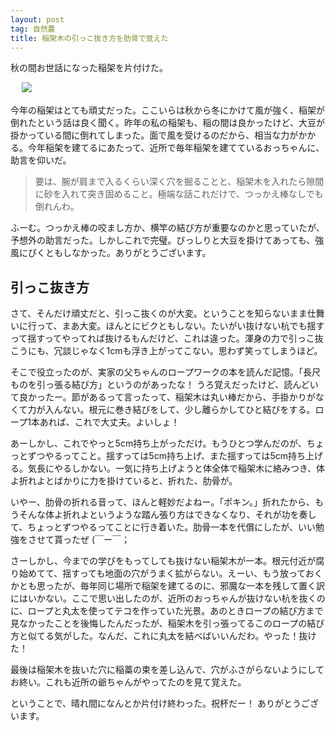 ```yaml
---
layout: post
tag: 自然農
title: 稲架木の引っこ抜き方を肋骨で覚えた
---
```

秋の間お世話になった稲架を片付けた。

　
![](https://c2.staticflickr.com/6/5553/30874430792_930e39d289.jpg)

今年の稲架はとても頑丈だった。ここいらは秋から冬にかけて風が強く、稲架が倒れたという話は良く聞く。昨年の私の稲架も、稲の間は良かったけど、大豆が掛かっている間に倒れてしまった。面で風を受けるのだから、相当な力がかかる。今年稲架を建てるにあたって、近所で毎年稲架を建てているおっちゃんに、助言を仰いだ。

>要は、腕が肩まで入るくらい深く穴を掘ることと、稲架木を入れたら隙間に砂を入れて突き固めること。極端な話これだけで、つっかえ棒なしでも倒れんわ。

ふーむ。つっかえ棒の咬まし方か、横竿の結び方が重要なのかと思っていたが、予想外の助言だった。しかしこれで完璧。びっしりと大豆を掛けてあっても、強風にびくともしなかった。ありがとうございます。

## 引っこ抜き方

さて、そんだけ頑丈だと、引っこ抜くのが大変。ということを知らないまま仕舞いに行って、まあ大変。ほんとにビクともしない。たいがい抜けない杭でも揺すって揺すってやってれば抜けるもんだけど、これは違った。渾身の力で引っこ抜こうにも、冗談じゃなく1cmも浮き上がってこない。思わず笑ってしまうほど。

そこで役立ったのが、実家の父ちゃんのロープワークの本を読んだ記憶。「長尺ものを引っ張る結び方」というのがあったな！ うろ覚えだったけど、読んどいて良かったー。節があるって言ったって、稲架木は丸い棒だから、手掛かりがなくて力が入んない。根元に巻き結びをして、少し離らかしてひと結びをする。ロープ1本あれば、これで大丈夫。よいしょ！

あーしかし、これでやっと5cm持ち上がっただけ。もうひとつ学んだのが、ちょっとずつやるってこと。揺すっては5cm持ち上げ、また揺すっては5cm持ち上げる。気長にやるしかない。一気に持ち上げようと体全体で稲架木に絡みつき、体よ折れよとばかりに力を掛けていると、折れた、肋骨が。

いやー、肋骨の折れる音って、ほんと軽妙だよねー。「ポキン。」折れたから、もうそんな体よ折れよというような踏ん張り方はできなくなり、それが功を奏して、ちょっとずつやるってことに行き着いた。肋骨一本を代償にしたが、いい勉強をさせて貰ったぜ (￣ー￣；

さーしかし、今までの学びをもってしても抜けない稲架木が一本。根元付近が腐り始めてて、揺すっても地面の穴がうまく拡がらない。えーい、もう放っておくかとも思ったが、毎年同じ場所で稲架を建てるのに、邪魔な一本を残して置く訳にはいかない。ここで思い出したのが、近所のおっちゃんが抜けない杭を抜くのに、ロープと丸太を使ってテコを作っていた光景。あのときロープの結び方まで見なかったことを後悔したんだったが、稲架木を引っ張ってるこのロープの結び方と似てる気がした。なんだ、これに丸太を結べばいいんだわ。やった！抜けた！

最後は稲架木を抜いた穴に稲藁の束を差し込んで、穴がふさがらないようにしてお終い。これも近所の爺ちゃんがやってたのを見て覚えた。

ということで、晴れ間になんとか片付け終わった。祝杯だー！ ありがとうございます。

